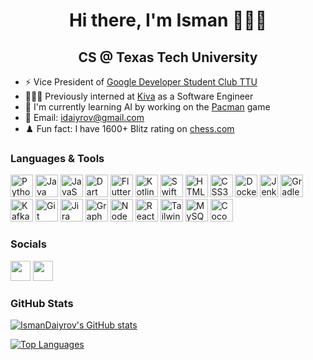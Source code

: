 <h1 align="center">Hi there, I'm Isman 👨🏻‍💻</h1>

<h2 align="center">CS @ Texas Tech University</h2>

* ⚡️   Vice President of [Google Developer Student Club TTU](https://gdsc.community.dev/texas-tech-university/)
* 👨🏻‍💻  Previously interned at [Kiva](https://www.kiva.org/) as a Software Engineer
* 🌱  I'm currently learning AI by working on the [Pacman](http://ai.berkeley.edu/project_overview.html) game
* 📧  Email: [idaiyrov@gmail.com](mailto:idaiyrov@gmail.com)
* ♟️   Fun fact: I have 1600+ Blitz rating on [chess.com](https://www.chess.com/)

### Languages & Tools

<p align="left"> 
<a href="https://www.python.org/" target="_blank" rel="noreferrer"><img src="https://raw.githubusercontent.com/danielcranney/readme-generator/main/public/icons/skills/python-colored.svg" width="36" height="36" alt="Python" /></a> 
<a href="https://www.oracle.com/java/" target="_blank" rel="noreferrer"><img src="https://raw.githubusercontent.com/danielcranney/readme-generator/main/public/icons/skills/java-colored.svg" width="36" height="36" alt="Java" /></a> 
<a href="https://developer.mozilla.org/en-US/docs/Web/JavaScript" target="_blank" rel="noreferrer"><img src="https://raw.githubusercontent.com/danielcranney/readme-generator/main/public/icons/skills/javascript-colored.svg" width="36" height="36" alt="JavaScript" /></a> 
<a href="https://dart.dev/" target="_blank" rel="noreferrer"><img src="https://raw.githubusercontent.com/danielcranney/readme-generator/main/public/icons/skills/dart-colored.svg" width="36" height="36" alt="Dart" /></a> 
<a href="https://flutter.dev/" target="_blank" rel="noreferrer"><img src="https://raw.githubusercontent.com/danielcranney/readme-generator/main/public/icons/skills/flutter-colored.svg" width="36" height="36" alt="Flutter" /></a> 
<a href="https://kotlinlang.org/" target="_blank" rel="noreferrer"><img src="https://raw.githubusercontent.com/danielcranney/readme-generator/main/public/icons/skills/kotlin-colored.svg" width="36" height="36" alt="Kotlin" /></a> 
<a href="https://developer.apple.com/swift/" target="_blank" rel="noreferrer"><img src="https://raw.githubusercontent.com/danielcranney/readme-generator/main/public/icons/skills/swift-colored.svg" width="36" height="36" alt="Swift" /></a> 
<a href="https://developer.mozilla.org/en-US/docs/Glossary/HTML5" target="_blank" rel="noreferrer"><img src="https://raw.githubusercontent.com/danielcranney/readme-generator/main/public/icons/skills/html5-colored.svg" width="36" height="36" alt="HTML5" /></a> 
<a href="https://www.w3.org/TR/CSS/#css" target="_blank" rel="noreferrer"><img src="https://raw.githubusercontent.com/danielcranney/readme-generator/main/public/icons/skills/css3-colored.svg" width="36" height="36" alt="CSS3" /></a> 
<a href="https://www.docker.com/" target="_blank" rel="noreferrer"><img src="https://www.docker.com/wp-content/uploads/2022/03/vertical-logo-monochromatic.png" width="36" height="36" alt="Docker" /></a>  
<a href="https://www.jenkins.io/" target="_blank" rel="noreferrer"><img src="https://www.jenkins.io/images/logos/jenkins/256.png" width="29" height="36" alt="Jenkins" /></a> 
<a href="https://gradle.org/" target="_blank" rel="noreferrer"><img src="https://gradle.org/images/gradle-knowledge-graph-logo.png?20170228" width="36" height="36" alt="Gradle" /></a> 
<a href="https://kafka.apache.org/" target="_blank" rel="noreferrer"><img src="https://upload.wikimedia.org/wikipedia/commons/thumb/0/0a/Apache_kafka-icon.svg/768px-Apache_kafka-icon.svg.png" width="36" height="36" alt="Kafka" /></a> 
<a href="https://git-scm.com/" target="_blank" rel="noreferrer"><img src="https://git-scm.com/images/logos/downloads/Git-Icon-1788C.png" width="36" height="36" alt="Git" /></a> 
<a href="https://www.atlassian.com/software/jira" target="_blank" rel="noreferrer"><img src="https://cdn-icons-png.flaticon.com/512/5968/5968875.png" width="36" height="36" alt="Jira" /></a>
<a href="https://graphql.org/" target="_blank" rel="noreferrer"><img src="https://raw.githubusercontent.com/danielcranney/readme-generator/main/public/icons/skills/graphql-colored.svg" width="36" height="36" alt="GraphQL" /></a> 
<a href="https://nodejs.org/en/" target="_blank" rel="noreferrer"><img src="https://raw.githubusercontent.com/danielcranney/readme-generator/main/public/icons/skills/nodejs-colored.svg" width="36" height="36" alt="NodeJS" /></a> 
<a href="https://reactjs.org/" target="_blank" rel="noreferrer"><img src="https://raw.githubusercontent.com/danielcranney/readme-generator/main/public/icons/skills/react-colored.svg" width="36" height="36" alt="React" /></a> 
<a href="https://tailwindcss.com/" target="_blank" rel="noreferrer"><img src="https://raw.githubusercontent.com/danielcranney/readme-generator/main/public/icons/skills/tailwindcss-colored.svg" width="36" height="36" alt="Tailwind" /></a> 
<a href="https://www.mysql.com/" target="_blank" rel="noreferrer"><img src="https://raw.githubusercontent.com/danielcranney/readme-generator/main/public/icons/skills/mysql-colored.svg" width="36" height="36" alt="MySQL" /></a> 
<a href="https://cocoapods.org/" target="_blank" rel="noreferrer"><img src="https://avatars.githubusercontent.com/u/1189714?s=280&v=4" width="36" height="36" alt="Cocoapods" /></a>
</p> 

### Socials  

<a href="https://www.linkedin.com/in/ismandaiyrov" target="_blank" rel="noreferrer"><img src="https://raw.githubusercontent.com/danielcranney/readme-generator/main/public/icons/socials/linkedin.svg" width="32" height="32" /></a>
<a href="https://leetcode.com/IsmanDaiyrov/" target="_blank" rel="noreferrer"><img src="https://leetcode.com/static/images/LeetCode_logo_rvs.png" width="32" height="32" /></a></p>

### GitHub Stats

<a href="http://www.github.com/IsmanDaiyrov"><img src="https://github-readme-stats.vercel.app/api?username=IsmanDaiyrov&show_icons=true&hide=&count_private=true&title_color=0891b2&text_color=ffffff&icon_color=0891b2&bg_color=0f172a&hide_border=true&show_icons=true" alt="IsmanDaiyrov's GitHub stats" /></a>

<a href="https://github.com/IsmanDaiyrov" align="left"><img src="https://github-readme-stats.vercel.app/api/top-langs/?username=IsmanDaiyrov&langs_count=10&title_color=0891b2&text_color=ffffff&icon_color=0891b2&bg_color=0f172a&hide_border=true&locale=en&custom_title=Top%20%Languages" alt="Top Languages" /></a>
